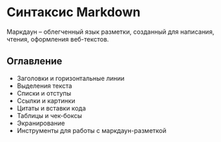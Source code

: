 # Синтаксис Markdown

Маркдаун – облегченный язык разметки, созданный для написания, чтения, оформления веб-текстов.

## Оглавление

* Заголовки и горизонтальные линии
* Выделения текста
* Списки и отступы
* Ссылки и картинки
* Цитаты и вставки кода
* Таблицы и чек-боксы
* Экранирование
* Инструменты для работы с маркдаун-разметкой